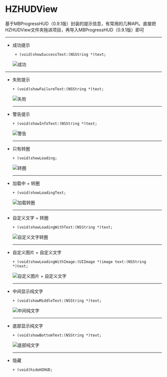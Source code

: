 # HZHUDView
  基于MBProgressHUD（0.9.1版）封装的提示信息，有常用的几种API。直接把HZHUDView文件夹拖进项目，再导入MBProgressHUD（0.9.1版）即可
  
  ***
  * 成功提示
   
    ` + (void)showSuccessText:(NSString *)text;` 
    
    ![成功](http://upload-images.jianshu.io/upload_images/1115226-56d177f6eb7bc836.png?imageMogr2/auto-orient/strip%7CimageView2/2/w/1240)

***
* 失败提示

   `+ (void)showFailureText:(NSString *)text;`
   
   ![失败](http://upload-images.jianshu.io/upload_images/1115226-25179da9473f085b.png?imageMogr2/auto-orient/strip%7CimageView2/2/w/1240)
   
   ***
* 警告提示

   `+ (void)showInfoText:(NSString *)text;`
   
   ![警告](http://upload-images.jianshu.io/upload_images/1115226-00d4d204aa718420.png?imageMogr2/auto-orient/strip%7CimageView2/2/w/1240)
   
   ***
* 只有转圈

   `+ (void)showLoading;`
   
   ![转圈](http://upload-images.jianshu.io/upload_images/1115226-3a5db612016ddc00.png?imageMogr2/auto-orient/strip%7CimageView2/2/w/1240)
   
   ***
* 加载中 + 转圈

   `+ (void)showLoadingText;`
   
   ![加载转圈](http://upload-images.jianshu.io/upload_images/1115226-83f2b77567b216ee.png?imageMogr2/auto-orient/strip%7CimageView2/2/w/1240)
   
   ***
* 自定义文字 + 转圈

   `+ (void)showLoadingWithText:(NSString *)text;`
   
   ![自定义文字转圈](http://upload-images.jianshu.io/upload_images/1115226-19429c8e3147ad36.png?imageMogr2/auto-orient/strip%7CimageView2/2/w/1240)
   
   ***
* 自定义图片 + 自定义文字

   `+ (void)showLoadingWithImage:(UIImage *)image text:(NSString *)text;`
   
   ![自定义图片 + 自定义文字](http://upload-images.jianshu.io/upload_images/1115226-5e7cd3ebeb63cc89.png?imageMogr2/auto-orient/strip%7CimageView2/2/w/1240)
   
   ***
* 中间显示纯文字

   `+ (void)showMiddleText:(NSString *)text;`
   
   ![中间纯文字](http://upload-images.jianshu.io/upload_images/1115226-09b70ffc70a1fcdf.png?imageMogr2/auto-orient/strip%7CimageView2/2/w/1240)
   
   ***
* 底部显示纯文字

   `+ (void)showBottomText:(NSString *)text;`
   
   ![底部纯文字](http://upload-images.jianshu.io/upload_images/1115226-85d5c21a46443c46.png?imageMogr2/auto-orient/strip%7CimageView2/2/w/1240)
   
   ***
* 隐藏

   `+ (void)hideHZHUD;`
 